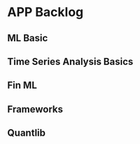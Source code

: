 # APP Backlog

## ML Basic

## Time Series Analysis Basics

## Fin ML 

## Frameworks

## Quantlib


 








